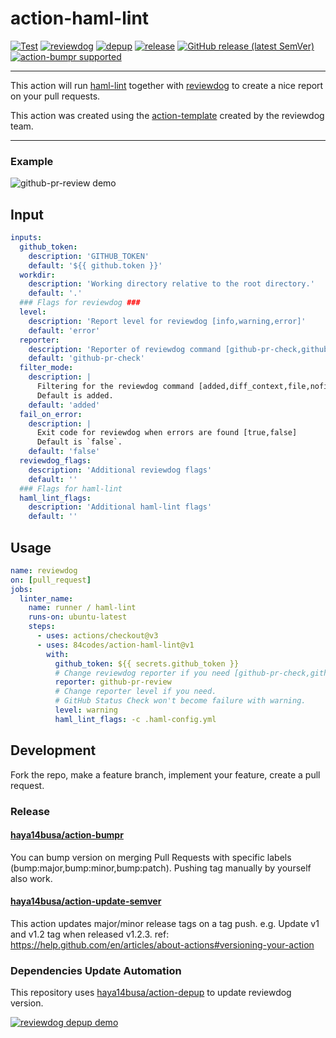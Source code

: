 # action-haml-lint


[![Test](https://github.com/84codes/action-haml-lint/workflows/Test/badge.svg)](https://github.com/84codes/action-haml-lint/actions?query=workflow%3ATest)
[![reviewdog](https://github.com/84codes/action-haml-lint/workflows/reviewdog/badge.svg)](https://github.com/84codes/action-haml-lint/actions?query=workflow%3Areviewdog)
[![depup](https://github.com/84codes/action-haml-lint/workflows/depup/badge.svg)](https://github.com/84codes/action-haml-lint/actions?query=workflow%3Adepup)
[![release](https://github.com/84codes/action-haml-lint/workflows/release/badge.svg)](https://github.com/84codes/action-haml-lint/actions?query=workflow%3Arelease)
[![GitHub release (latest SemVer)](https://img.shields.io/github/v/release/84codes/action-haml-lint?logo=github&sort=semver)](https://github.com/84codes/action-haml-lint/releases)
[![action-bumpr supported](https://img.shields.io/badge/bumpr-supported-ff69b4?logo=github&link=https://github.com/haya14busa/action-bumpr)](https://github.com/haya14busa/action-bumpr)

---
This action will run [haml-lint](https://github.com/sds/haml-lint) together with [reviewdog](https://github.com/reviewdog/reviewdog) to create a nice report on your pull requests. 

This action was created using the [action-template](https://github.com/reviewdog/action-template) created by the reviewdog team. 

---


### Example
![github-pr-review demo](https://user-images.githubusercontent.com/9164583/81692519-d0d9e900-945e-11ea-9557-59fb3305665e.png)

<!-- TODO: Add image like above for github-pr-check reporter -->

## Input

```yaml
inputs:
  github_token:
    description: 'GITHUB_TOKEN'
    default: '${{ github.token }}'
  workdir:
    description: 'Working directory relative to the root directory.'
    default: '.'
  ### Flags for reviewdog ###
  level:
    description: 'Report level for reviewdog [info,warning,error]'
    default: 'error'
  reporter:
    description: 'Reporter of reviewdog command [github-pr-check,github-check,github-pr-review].'
    default: 'github-pr-check'
  filter_mode:
    description: |
      Filtering for the reviewdog command [added,diff_context,file,nofilter].
      Default is added.
    default: 'added'
  fail_on_error:
    description: |
      Exit code for reviewdog when errors are found [true,false]
      Default is `false`.
    default: 'false'
  reviewdog_flags:
    description: 'Additional reviewdog flags'
    default: ''
  ### Flags for haml-lint
  haml_lint_flags:
    description: 'Additional haml-lint flags'
    default: ''
```

## Usage

```yaml
name: reviewdog
on: [pull_request]
jobs:
  linter_name:
    name: runner / haml-lint
    runs-on: ubuntu-latest
    steps:
      - uses: actions/checkout@v3
      - uses: 84codes/action-haml-lint@v1
        with:
          github_token: ${{ secrets.github_token }}
          # Change reviewdog reporter if you need [github-pr-check,github-check,github-pr-review].
          reporter: github-pr-review
          # Change reporter level if you need.
          # GitHub Status Check won't become failure with warning.
          level: warning
          haml_lint_flags: -c .haml-config.yml
```

## Development
Fork the repo, make a feature branch, implement your feature, create a pull request.

### Release

#### [haya14busa/action-bumpr](https://github.com/haya14busa/action-bumpr)
You can bump version on merging Pull Requests with specific labels (bump:major,bump:minor,bump:patch).
Pushing tag manually by yourself also work.

#### [haya14busa/action-update-semver](https://github.com/haya14busa/action-update-semver)

This action updates major/minor release tags on a tag push. e.g. Update v1 and v1.2 tag when released v1.2.3.
ref: https://help.github.com/en/articles/about-actions#versioning-your-action


### Dependencies Update Automation
This repository uses [haya14busa/action-depup](https://github.com/haya14busa/action-depup) to update
reviewdog version.

[![reviewdog depup demo](https://user-images.githubusercontent.com/3797062/73154254-170e7500-411a-11ea-8211-912e9de7c936.png)](https://github.com/reviewdog/action-template/pull/6)

